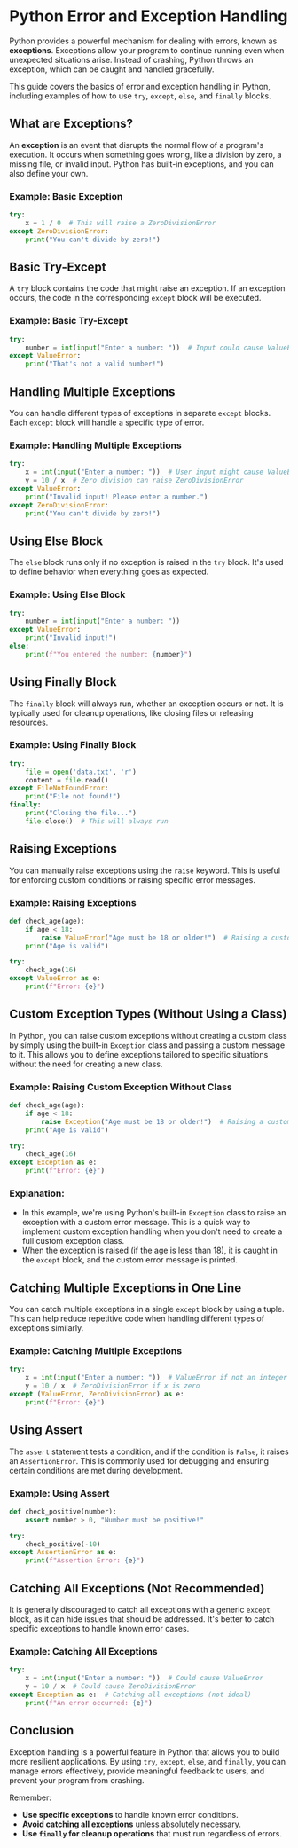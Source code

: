 # Python Error and Exception Handling

Python provides a powerful mechanism for dealing with errors, known as **exceptions**. Exceptions allow your program to continue running even when unexpected situations arise. Instead of crashing, Python throws an exception, which can be caught and handled gracefully.

This guide covers the basics of error and exception handling in Python, including examples of how to use `try`, `except`, `else`, and `finally` blocks.

## What are Exceptions?

An **exception** is an event that disrupts the normal flow of a program's execution. It occurs when something goes wrong, like a division by zero, a missing file, or invalid input. Python has built-in exceptions, and you can also define your own.

### Example: Basic Exception

```python
try:
    x = 1 / 0  # This will raise a ZeroDivisionError
except ZeroDivisionError:
    print("You can't divide by zero!")
```

## Basic Try-Except

A `try` block contains the code that might raise an exception. If an exception occurs, the code in the corresponding `except` block will be executed.

### Example: Basic Try-Except

```python
try:
    number = int(input("Enter a number: "))  # Input could cause ValueError if not a number
except ValueError:
    print("That's not a valid number!")
```

## Handling Multiple Exceptions

You can handle different types of exceptions in separate `except` blocks. Each `except` block will handle a specific type of error.

### Example: Handling Multiple Exceptions

```python
try:
    x = int(input("Enter a number: "))  # User input might cause ValueError
    y = 10 / x  # Zero division can raise ZeroDivisionError
except ValueError:
    print("Invalid input! Please enter a number.")
except ZeroDivisionError:
    print("You can't divide by zero!")
```

## Using Else Block

The `else` block runs only if no exception is raised in the `try` block. It's used to define behavior when everything goes as expected.

### Example: Using Else Block

```python
try:
    number = int(input("Enter a number: "))
except ValueError:
    print("Invalid input!")
else:
    print(f"You entered the number: {number}")
```

## Using Finally Block

The `finally` block will always run, whether an exception occurs or not. It is typically used for cleanup operations, like closing files or releasing resources.

### Example: Using Finally Block

```python
try:
    file = open('data.txt', 'r')
    content = file.read()
except FileNotFoundError:
    print("File not found!")
finally:
    print("Closing the file...")
    file.close()  # This will always run
```

## Raising Exceptions

You can manually raise exceptions using the `raise` keyword. This is useful for enforcing custom conditions or raising specific error messages.

### Example: Raising Exceptions

```python
def check_age(age):
    if age < 18:
        raise ValueError("Age must be 18 or older!")  # Raising a custom exception with a message
    print("Age is valid")

try:
    check_age(16)
except ValueError as e:
    print(f"Error: {e}")
```

## Custom Exception Types (Without Using a Class)

In Python, you can raise custom exceptions without creating a custom class by simply using the built-in `Exception` class and passing a custom message to it. This allows you to define exceptions tailored to specific situations without the need for creating a new class.

### Example: Raising Custom Exception Without Class

```python
def check_age(age):
    if age < 18:
        raise Exception("Age must be 18 or older!")  # Raising a custom exception with a message
    print("Age is valid")

try:
    check_age(16)
except Exception as e:
    print(f"Error: {e}")
```

### Explanation:

- In this example, we're using Python's built-in `Exception` class to raise an exception with a custom error message. This is a quick way to implement custom exception handling when you don't need to create a full custom exception class.
- When the exception is raised (if the age is less than 18), it is caught in the `except` block, and the custom error message is printed.

## Catching Multiple Exceptions in One Line

You can catch multiple exceptions in a single `except` block by using a tuple. This can help reduce repetitive code when handling different types of exceptions similarly.

### Example: Catching Multiple Exceptions

```python
try:
    x = int(input("Enter a number: "))  # ValueError if not an integer
    y = 10 / x  # ZeroDivisionError if x is zero
except (ValueError, ZeroDivisionError) as e:
    print(f"Error: {e}")
```

## Using Assert

The `assert` statement tests a condition, and if the condition is `False`, it raises an `AssertionError`. This is commonly used for debugging and ensuring certain conditions are met during development.

### Example: Using Assert

```python
def check_positive(number):
    assert number > 0, "Number must be positive!"

try:
    check_positive(-10)
except AssertionError as e:
    print(f"Assertion Error: {e}")
```

## Catching All Exceptions (Not Recommended)

It is generally discouraged to catch all exceptions with a generic `except` block, as it can hide issues that should be addressed. It's better to catch specific exceptions to handle known error cases.

### Example: Catching All Exceptions

```python
try:
    x = int(input("Enter a number: "))  # Could cause ValueError
    y = 10 / x  # Could cause ZeroDivisionError
except Exception as e:  # Catching all exceptions (not ideal)
    print(f"An error occurred: {e}")
```

## Conclusion

Exception handling is a powerful feature in Python that allows you to build more resilient applications. By using `try`, `except`, `else`, and `finally`, you can manage errors effectively, provide meaningful feedback to users, and prevent your program from crashing.

Remember:

- **Use specific exceptions** to handle known error conditions.
- **Avoid catching all exceptions** unless absolutely necessary.
- **Use `finally` for cleanup operations** that must run regardless of errors.
